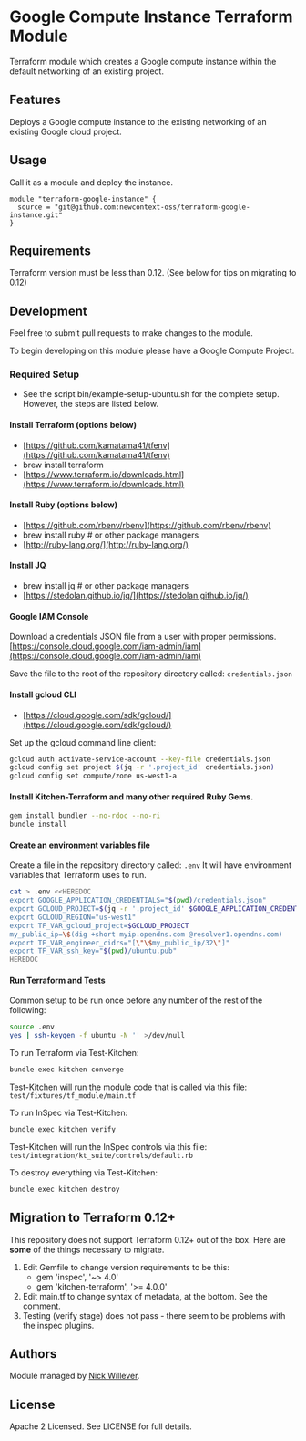 # Google Compute Instance Terraform Module

Terraform module which creates a Google compute instance within
the default networking of an existing project.

## Features

Deploys a Google compute instance to the existing networking of
an existing Google cloud project.

## Usage

Call it as a module and deploy the instance.

```hcl
module "terraform-google-instance" {
  source = "git@github.com:newcontext-oss/terraform-google-instance.git"
}
```

## Requirements

Terraform version must be less than 0.12. (See below for tips on migrating to 0.12)

## Development

Feel free to submit pull requests to make changes to the module.

To begin developing on this module please have a Google Compute Project.

### Required Setup
- See the script bin/example-setup-ubuntu.sh for the complete setup. However, the steps are listed below.

#### Install Terraform (options below)

- [https://github.com/kamatama41/tfenv](https://github.com/kamatama41/tfenv)
- brew install terraform
- [https://www.terraform.io/downloads.html](https://www.terraform.io/downloads.html)

#### Install Ruby (options below)

- [https://github.com/rbenv/rbenv](https://github.com/rbenv/rbenv)
- brew install ruby # or other package managers
- [http://ruby-lang.org/](http://ruby-lang.org/)

#### Install JQ

- brew install jq # or other package managers
- [https://stedolan.github.io/jq/](https://stedolan.github.io/jq/)

#### Google IAM Console

Download a credentials JSON file from a user with proper permissions.
[https://console.cloud.google.com/iam-admin/iam](https://console.cloud.google.com/iam-admin/iam)

Save the file to the root of the repository directory called: `credentials.json`

#### Install gcloud CLI

- [https://cloud.google.com/sdk/gcloud/](https://cloud.google.com/sdk/gcloud/)

Set up the gcloud command line client:

```sh
gcloud auth activate-service-account --key-file credentials.json
gcloud config set project $(jq -r '.project_id' credentials.json)
gcloud config set compute/zone us-west1-a
```

#### Install Kitchen-Terraform and many other required Ruby Gems. 

```sh
gem install bundler --no-rdoc --no-ri
bundle install
```

#### Create an environment variables file

Create a file in the repository directory called: `.env`
It will have environment variables that Terraform uses to run.

```sh
cat > .env <<HEREDOC
export GOOGLE_APPLICATION_CREDENTIALS="$(pwd)/credentials.json"
export GCLOUD_PROJECT=$(jq -r '.project_id' $GOOGLE_APPLICATION_CREDENTIALS)
export GCLOUD_REGION="us-west1"
export TF_VAR_gcloud_project=$GCLOUD_PROJECT
my_public_ip=\$(dig +short myip.opendns.com @resolver1.opendns.com)
export TF_VAR_engineer_cidrs="[\"\$my_public_ip/32\"]"
export TF_VAR_ssh_key="$(pwd)/ubuntu.pub"
HEREDOC

```

#### Run Terraform and Tests

Common setup to be run once before any number of the rest of the following:

```sh
source .env
yes | ssh-keygen -f ubuntu -N '' >/dev/null
```

To run Terraform via Test-Kitchen:

```sh
bundle exec kitchen converge
```

Test-Kitchen will run the module code that is called via this file:
`test/fixtures/tf_module/main.tf`

To run InSpec via Test-Kitchen:

```sh
bundle exec kitchen verify
```

Test-Kitchen will run the InSpec controls via this file:
`test/integration/kt_suite/controls/default.rb`

To destroy everything via Test-Kitchen:

```sh
bundle exec kitchen destroy
```

## Migration to Terraform 0.12+

This repository does not support Terraform 0.12+ out of the box. 
Here are **some** of the things necessary to migrate.
1. Edit Gemfile to change version requirements to be this:
   - gem 'inspec', '~> 4.0'
   - gem 'kitchen-terraform', '>= 4.0.0'
1. Edit main.tf to change syntax of metadata, at the bottom. See the comment.
1. Testing (verify stage) does not pass - there seem to be problems with the inspec plugins. 

## Authors

Module managed by [Nick Willever](https://github.com/nictrix).

## License

Apache 2 Licensed. See LICENSE for full details.

